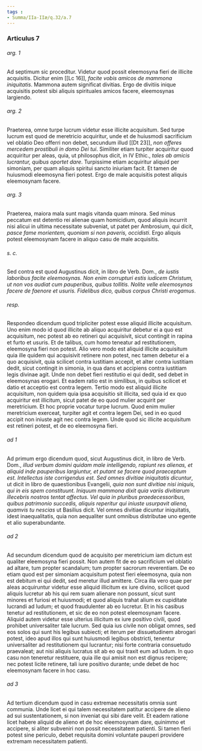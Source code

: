 ```yaml
---
tags : 
- Summa/IIa-IIæ/q.32/a.7
---
```


### Articulus 7

###### arg. 1
Ad septimum sic proceditur. Videtur quod possit eleemosyna fieri de illicite acquisitis. Dicitur enim [[Lc 16]], *facite vobis amicos de mammona iniquitatis*. Mammona autem significat divitias. Ergo de divitiis inique acquisitis potest sibi aliquis spirituales amicos facere, eleemosynas largiendo.

###### arg. 2
Praeterea, omne turpe lucrum videtur esse illicite acquisitum. Sed turpe lucrum est quod de meretricio acquiritur, unde et de huiusmodi sacrificium vel oblatio Deo offerri non debet, secundum illud [[Dt 23]], *non offeres mercedem prostibuli in domo Dei tui*. Similiter etiam turpiter acquiritur quod acquiritur per aleas, quia, ut philosophus dicit, in IV Ethic., *tales ab amicis lucrantur, quibus oportet dare*. Turpissime etiam acquiritur aliquid per simoniam, per quam aliquis spiritui sancto iniuriam facit. Et tamen de huiusmodi eleemosyna fieri potest. Ergo de male acquisitis potest aliquis eleemosynam facere.

###### arg. 3
Praeterea, maiora mala sunt magis vitanda quam minora. Sed minus peccatum est detentio rei alienae quam homicidium, quod aliquis incurrit nisi alicui in ultima necessitate subveniat, ut patet per Ambrosium, qui dicit, *pasce fame morientem, quoniam si non paveris, occidisti*. Ergo aliquis potest eleemosynam facere in aliquo casu de male acquisitis.

###### s. c.
Sed contra est quod Augustinus dicit, in libro de Verb. Dom., *de iustis laboribus facite eleemosynas. Non enim corrupturi estis iudicem Christum, ut non vos audiat cum pauperibus, quibus tollitis. Nolite velle eleemosynas facere de faenore et usuris. Fidelibus dico, quibus corpus Christi erogamus*.

###### resp.
Respondeo dicendum quod tripliciter potest esse aliquid illicite acquisitum. Uno enim modo id quod illicite ab aliquo acquiritur debetur ei a quo est acquisitum, nec potest ab eo retineri qui acquisivit, sicut contingit in rapina et furto et usuris. Et de talibus, cum homo teneatur ad restitutionem, eleemosyna fieri non potest. Alio vero modo est aliquid illicite acquisitum quia ille quidem qui acquisivit retinere non potest, nec tamen debetur ei a quo acquisivit, quia scilicet contra iustitiam accepit, et alter contra iustitiam dedit, sicut contingit in simonia, in qua dans et accipiens contra iustitiam legis divinae agit. Unde non debet fieri restitutio ei qui dedit, sed debet in eleemosynas erogari. Et eadem ratio est in similibus, in quibus scilicet et datio et acceptio est contra legem. Tertio modo est aliquid illicite acquisitum, non quidem quia ipsa acquisitio sit illicita, sed quia id ex quo acquiritur est illicitum, sicut patet de eo quod mulier acquirit per meretricium. Et hoc proprie vocatur turpe lucrum. Quod enim mulier meretricium exerceat, turpiter agit et contra legem Dei, sed in eo quod accipit non iniuste agit nec contra legem. Unde quod sic illicite acquisitum est retineri potest, et de eo eleemosyna fieri.

###### ad 1
Ad primum ergo dicendum quod, sicut Augustinus dicit, in libro de Verb. Dom., *illud verbum domini quidam male intelligendo, rapiunt res alienas, et aliquid inde pauperibus largiuntur, et putant se facere quod praeceptum est. Intellectus iste corrigendus est. Sed omnes divitiae iniquitatis dicuntur*, ut dicit in libro de quaestionibus Evangelii, *quia non sunt divitiae nisi iniquis, qui in eis spem constituunt. Iniquum mammona dixit quia variis divitiarum illecebris nostros tentat affectus. Vel quia in pluribus praedecessoribus, quibus patrimonio succedis, aliquis reperitur qui iniuste usurpavit aliena, quamvis tu nescias* ut Basilius dicit. Vel omnes divitiae dicuntur iniquitatis, idest inaequalitatis, quia non aequaliter sunt omnibus distributae uno egente et alio superabundante.

###### ad 2
Ad secundum dicendum quod de acquisito per meretricium iam dictum est qualiter eleemosyna fieri possit. Non autem fit de eo sacrificium vel oblatio ad altare, tum propter scandalum; tum propter sacrorum reverentiam. De eo etiam quod est per simoniam acquisitum potest fieri eleemosyna, quia non est debitum ei qui dedit, sed meretur illud amittere. Circa illa vero quae per aleas acquiruntur videtur esse aliquid illicitum ex iure divino, scilicet quod aliquis lucretur ab his qui rem suam alienare non possunt, sicut sunt minores et furiosi et huiusmodi; et quod aliquis trahat alium ex cupiditate lucrandi ad ludum; et quod fraudulenter ab eo lucretur. Et in his casibus tenetur ad restitutionem, et sic de eo non potest eleemosynam facere. Aliquid autem videtur esse ulterius illicitum ex iure positivo civili, quod prohibet universaliter tale lucrum. Sed quia ius civile non obligat omnes, sed eos solos qui sunt his legibus subiecti; et iterum per dissuetudinem abrogari potest, ideo apud illos qui sunt huiusmodi legibus obstricti, tenentur universaliter ad restitutionem qui lucrantur; nisi forte contraria consuetudo praevaleat; aut nisi aliquis lucratus sit ab eo qui traxit eum ad ludum. In quo casu non teneretur restituere, quia ille qui amisit non est dignus recipere; nec potest licite retinere, tali iure positivo durante; unde debet de hoc eleemosynam facere in hoc casu.

###### ad 3
Ad tertium dicendum quod in casu extremae necessitatis omnia sunt communia. Unde licet ei qui talem necessitatem patitur accipere de alieno ad sui sustentationem, si non inveniat qui sibi dare velit. Et eadem ratione licet habere aliquid de alieno et de hoc eleemosynam dare, quinimmo et accipere, si aliter subveniri non possit necessitatem patienti. Si tamen fieri potest sine periculo, debet requisita domini voluntate pauperi providere extremam necessitatem patienti.

